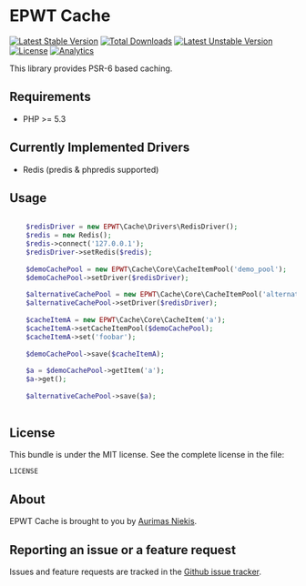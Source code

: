 EPWT Cache
==========
[![Latest Stable Version](https://poser.pugx.org/epwt/cache/v/stable)](https://packagist.org/packages/epwt/cache) [![Total Downloads](https://poser.pugx.org/epwt/cache/downloads)](https://packagist.org/packages/epwt/cache) [![Latest Unstable Version](https://poser.pugx.org/epwt/cache/v/unstable)](https://packagist.org/packages/epwt/cache) [![License](https://poser.pugx.org/epwt/cache/license)](https://packagist.org/packages/epwt/cache)
[![Analytics](https://ga-beacon.appspot.com/UA-62353612-1/gcds/epwt-cache)](https://github.com/igrigorik/ga-beacon) 

This library provides PSR-6 based caching.

## Requirements

 * PHP >= 5.3

## Currently Implemented Drivers

* Redis (predis & phpredis supported)

Usage
-------

```php

    $redisDriver = new EPWT\Cache\Drivers\RedisDriver();
    $redis = new Redis();
    $redis->connect('127.0.0.1');
    $redisDriver->setRedis($redis);
    
    $demoCachePool = new EPWT\Cache\Core\CacheItemPool('demo_pool');
    $demoCachePool->setDriver($redisDriver);
    
    $alternativeCachePool = new EPWT\Cache\Core\CacheItemPool('alternative_pool');
    $alternativeCachePool->setDriver($redisDriver);
    
    $cacheItemA = new EPWT\Cache\Core\CacheItem('a');
    $cacheItemA->setCacheItemPool($demoCachePool);
    $cacheItemA->set('foobar');
    
    $demoCachePool->save($cacheItemA);
    
    $a = $demoCachePool->getItem('a');
    $a->get();
    
    $alternativeCachePool->save($a);
    
```

License
-------

This bundle is under the MIT license. See the complete license in the file:

    LICENSE

About
-----

EPWT Cache is brought to you by [Aurimas Niekis](https://github.com/gcds).

Reporting an issue or a feature request
---------------------------------------

Issues and feature requests are tracked in the [Github issue tracker](https://github.com/gcds/epwt-cache/issues).
